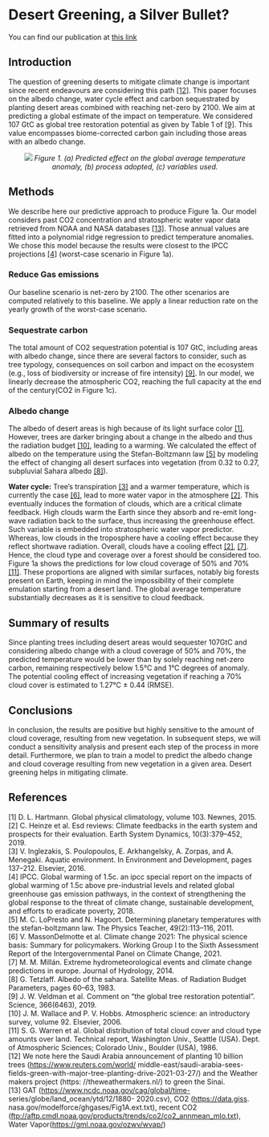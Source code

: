 # Desert Greening, a Silver Bullet?

You can find our publication at [this link](https://drive.google.com/file/d/1VO43SZR9wCzDPwtWC6fFqxyiQJ8-fuvS/view)



## Introduction
The question of greening deserts to mitigate climate change is important since recent endeavours are considering this path [[12]](#12). 
This paper focuses on the albedo change, water cycle effect and carbon sequestrated by planting desert areas combined with reaching net-zero by 2100. We aim at predicting a global estimate of the impact on temperature. 
We considered 107 GtC as global tree restoration potential as given by Table 1 of [[9]](#9). This value encompasses biome-corrected carbon gain including those areas with an albedo change.

<p align="center">
    <img src="https://drive.google.com/uc?id=1d2_Am8_3MPHF1Ae-7WglpjzbIitCFbzJ">
    <em>Figure 1. (a) Predicted effect on the global average temperature anomaly, (b) process adopted, (c) variables used.</em>
</p>

## Methods
We describe here our predictive approach to produce Figure 1a. Our model considers past CO2 concentration and stratospheric water vapor data retrieved from NOAA and NASA databases [[13]](#13). 
Those annual values are fitted into a polynomial ridge regression to predict temperature anomalies. We chose this model because the results were closest to the IPCC projections [[4]](#4) (worst-case scenario in Figure 1a).

### Reduce Gas emissions
Our baseline scenario is net-zero by 2100. The other scenarios are computed relatively to this baseline. We apply a linear reduction rate on the yearly growth of the worst-case scenario.

### Sequestrate carbon
The total amount of CO2 sequestration potential is 107 GtC, including areas with albedo change, since there are several factors to consider, such as tree typology, consequences on soil carbon and impact on the ecosystem (e.g., loss of biodiversity or increase of fire intensity) [[9]](#9). In our model, we linearly decrease the atmospheric CO2, reaching the full capacity at the end of the century(CO2 in Figure 1c).

### Albedo change
The albedo of desert areas is high because of its light surface color [[1]](#1). However, trees are darker bringing about a change in the albedo and thus the radiation budget [[10]](#10), leading to a warming.
We calculated the effect of albedo on the temperature using the Stefan-Boltzmann law [[5]](#5) by modeling the effect of changing all desert surfaces into vegetation (from 0.32 to 0.27, subpluvial Sahara albedo [[8]](#8)). 

**Water cycle:** Tree’s transpiration [[3]](#3) and a warmer temperature, which is currently the case [[6]](#6), lead to more water vapor in the atmosphere [[2]](#2). This eventually induces the formation of clouds, which are a critical climate feedback. High clouds warm the Earth since they absorb and re-emit long-wave radiation back to the surface, thus increasing the greenhouse effect. Such variable is embedded into stratospheric water vapor predictor. Whereas, low clouds in the troposphere have a cooling effect because they reflect shortwave radiation. Overall, clouds have a cooling effect [[2]](#2), [[7]](#7). Hence, the cloud type and coverage over a forest should be considered too. Figure 1a shows the predictions for low cloud coverage of 50% and 70% [[11]](#11). These proportions are aligned with similar surfaces, notably big forests present on Earth, keeping in mind the impossibility of their complete emulation starting from a desert land. The global average temperature substantially decreases as it is sensitive to cloud feedback.

## Summary of results
Since planting trees including desert areas would sequester 107GtC and considering albedo change with a cloud coverage of 50% and 70%, the predicted temperature would be lower than by solely reaching net-zero carbon, remaining respectively below 1.5°C and 1°C degrees of anomaly. The potential cooling effect of increasing vegetation if reaching a 70% cloud cover is estimated to 1.27°C ± 0.44 (RMSE).

## Conclusions
In conclusion, the results are positive but highly sensitive to the amount of cloud coverage, resulting from new vegetation. In subsequent steps, we will conduct a sensitivity analysis and present each step of the process in more detail. Furthermore, we plan to train a model to predict the albedo change and cloud coverage resulting from new vegetation in a given area. Desert greening helps in mitigating climate.

## References
<a id="1">[1]</a> D. L. Hartmann. Global physical climatology, volume 103. Newnes, 2015. <br>
<a id="2">[2]</a> C. Heinze et al. Esd reviews: Climate feedbacks in the earth system and prospects for their evaluation. Earth System Dynamics, 10(3):379–452, 2019. <br>
<a id="3">[3]</a> V. Inglezakis, S. Poulopoulos, E. Arkhangelsky, A. Zorpas, and A. Menegaki. Aquatic environment. In Environment and Development, pages 137–212. Elsevier, 2016. <br>
<a id="4">[4]</a> IPCC. Global warming of 1.5c. an ipcc special report on the impacts of global warming of 1.5c above pre-industrial levels and related global greenhouse gas emission pathways, in the context of strengthening the global response to the threat of climate change, sustainable development, and efforts to eradicate poverty, 2018.<br>
<a id="5">[5]</a> M. C. LoPresto and N. Hagoort. Determining planetary temperatures with the stefan-boltzmann law. The Physics Teacher, 49(2):113–116, 2011. <br>
<a id="6">[6]</a> V. MassonDelmotte et al. Climate change 2021: The physical science basis: Summary for policymakers. Working Group I to the Sixth Assessment Report of the Intergovernmental Panel on Climate Change, 2021. <br>
<a id="7">[7]</a> M. M. Millán. Extreme hydrometeorological events and climate change predictions in europe. Journal of Hydrology, 2014. <br>
<a id="8">[8]</a> G. Tetzlaff. Albedo of the sahara. Satellite Meas. of Radiation Budget Parameters, pages 60–63, 1983. <br>
<a id="9">[9]</a> J. W. Veldman et al. Comment on “the global tree restoration potential”. Science, 366(6463), 2019. <br>
<a id="10">[10]</a> J. M. Wallace and P. V. Hobbs. Atmospheric science: an introductory survey, volume 92. Elsevier, 2006. <br>
<a id="11">[11]</a> S. G. Warren et al. Global distribution of total cloud cover and cloud type amounts over land. Technical report, Washington Univ., Seattle (USA). Dept. of Atmospheric Sciences; Colorado Univ., Boulder (USA), 1986. <br>
<a id="12">[12]</a> We note here the Saudi Arabia announcement of planting 10 billion trees (https://www.reuters.com/world/ middle-east/saudi-arabia-sees-fields-green-with-major-tree-planting-drive-2021-03-27/) and the Weather makers project (https: //theweathermakers.nl/) to green the Sinai.<br>
<a id="13">[13]</a> GAT (https://www.ncdc.noaa.gov/cag/global/time- series/globe/land_ocean/ytd/12/1880- 2020.csv), CO2 (https://data.giss. nasa.gov/modelforce/ghgases/Fig1A.ext.txt), recent CO2 (ftp://aftp.cmdl.noaa.gov/products/trends/co2/co2_annmean_mlo.txt), Water Vapor(https://gml.noaa.gov/ozwv/wvap/) <br>
